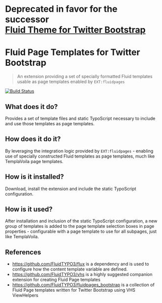 # Deprecated in favor for the successor <br /> [Fluid Theme for Twitter Bootstrap](https://github.com/bootstraptheme-for-typo3/fluidbootstraptheme)

Fluid Page Templates for Twitter Bootstrap
==========================================

> An extension providing a set of specially formatted Fluid templates usable as page templates enabled by `EXT:fluidpages`

[![Build Status](https://travis-ci.org/FluidTYPO3/fluidpages_bootstrap.png?branch=master)](https://travis-ci.org/FluidTYPO3/fluidpages_bootstrap)

## What does it do?

Provides a set of template files and static TypoScript necessary to include and use those templates as page templates.

## How does it do it?

By leveraging the integration logic provided by `EXT:fluidpages` - enabling use of specially constructed Fluid templates as
page templates, much like TemplaVoila page templates.

## How is it installed?

Download, install the extension and include the static TypoScript configuration.

## How is it used?

After installation and inclusion of the static TypoScript configuration, a new group of templates is added to the page template
selection boxes in page properties - configurable with a page template to use for all subpages, just like TemplaVoila.

## References

* https://github.com/FluidTYPO3/flux is a dependency and is used to configure how the content template variable are defined.
* https://github.com/FluidTYPO3/vhs is a highly suggested companion extension for creating Fluid Page templates
* https://github.com/FluidTYPO3/fluidpages_bootstrap is a collection of Fluid Page templates written for Twitter Bootstrap using
  VHS ViewHelpers
